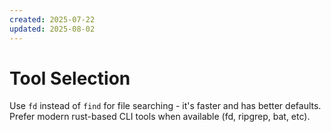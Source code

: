 ```yaml
---
created: 2025-07-22
updated: 2025-08-02
---
```


# Tool Selection

Use `fd` instead of `find` for file searching - it's faster and has better defaults.
Prefer modern rust-based CLI tools when available (fd, ripgrep, bat, etc).
